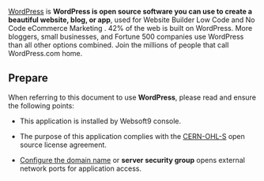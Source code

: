 [WordPress](https://wordpress.com/) is **WordPress is open source software you can use to create a beautiful website, blog, or app**, used for Website Builder Low Code and No Code eCommerce Marketing . 42% of the web is built on WordPress. More bloggers, small businesses, and Fortune 500 companies use WordPress than all other options combined. Join the millions of people that call WordPress.com home.



## Prepare

When referring to this document to use **WordPress**, please read and ensure the following points:

- This application is installed by Websoft9 console.

- The purpose of this application complies with the [CERN-OHL-S](https://opensource.org/CERN-OHL-S) open source license agreement.

- [Configure the domain name](./domain-set) or **server security group** opens external network ports for application access.